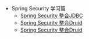 * Spring Security 学习篇
  * [Spring Security 整合JDBC](mypages/1.md)
  * [Spring Security 整合Druid](mypages/2.md)
  * [Spring Security 整合Druid](mypages/3.md)